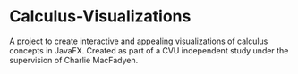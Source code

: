 # Calculus-Visualizations
A project to create interactive and appealing visualizations of calculus concepts in JavaFX. Created as part of a CVU independent study under the supervision of Charlie MacFadyen. 
